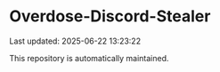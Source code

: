 # Overdose-Discord-Stealer

Last updated: 2025-06-22 13:23:22

This repository is automatically maintained.
